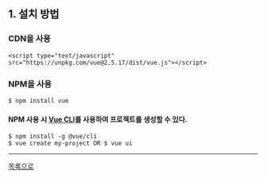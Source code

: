 ## 1. 설치 방법
### CDN을 사용
    <script type="text/javascript" src="https://unpkg.com/vue@2.5.17/dist/vue.js"></script>
### NPM을 사용
    $ npm install vue
#### NPM 사용 시 [Vue CLI](https://cli.vuejs.org/)를 사용하여 프로젝트를 생성할 수 있다.
    $ npm install -g @vue/cli
    $ vue create my-project OR $ vue ui
***
[목록으로](https://github.com/gh-shin/vue-doc-summary)
